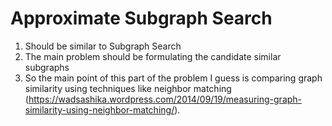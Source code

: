 # Approximate Subgraph Search

1. Should be similar to Subgraph Search
2. The main problem should be formulating the candidate similar subgraphs
3. So the main point of this part of the problem I guess is comparing graph similarity using techniques like neighbor matching (https://wadsashika.wordpress.com/2014/09/19/measuring-graph-similarity-using-neighbor-matching/).